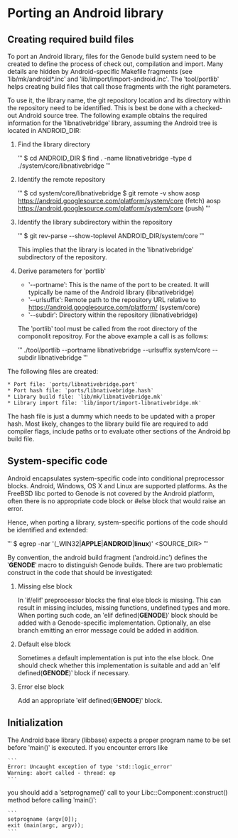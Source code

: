 # Porting an Android library

## Creating required build files

To port an Android library, files for the Genode build system need to be
created to define the process of check out, compilation and import. Many
details are hidden by Android-specific Makefile fragments (see
‵lib/mk/android\*.inc‵ and ‵lib/import/import-android.inc‵.  The ‵tool/portlib‵
helps creating build files that call those fragments with the right parameters.

To use it, the library name, the git repository location and its directory
within the repository need to be identified. This is best be done with a
checked-out Android source tree. The following example obtains the required
information for the ‵libnativebridge‵ library, assuming the Android tree is
located in ANDROID_DIR:

1. Find the library directory

	‵‵‵
	$ cd ANDROID_DIR
	$ find . -name libnativebridge -type d
	./system/core/libnativebridge
	‵‵‵

2. Identify the remote repository

	‵‵‵
	$ cd system/core/libnativebridge
	$ git remote -v show
	aosp    https://android.googlesource.com/platform/system/core (fetch)
	aosp    https://android.googlesource.com/platform/system/core (push)
	‵‵‵

3. Identify the library subdirectory within the repository

	‵‵‵
	$ git rev-parse --show-toplevel
	ANDROID_DIR/system/core
	‵‵‵

	This implies that the library is located in the ‵libnativebridge‵ subdirectory
	of the repository.

4. Derive parameters for ‵portlib‵

	* ‵--portname‵: This is the name of the port to be created. It will typically be name of the Android library (libnativebridge)
	* ‵--urlsuffix‵: Remote path to the repository URL relative to https://android.googlesource.com/platform/ (system/core)
	* ‵--subdir‵: Directory within the repository (libnativebridge)

	The ‵portlib‵ tool must be called from the root directory of the componolit repositroy. For the above example a call is as follows:

	‵‵‵
	./tool/portlib --portname libnativebridge --urlsuffix system/core --subdir libnativebridge
	‵‵‵

The following files are created:

	* Port file: ‵ports/libnativebridge.port‵
	* Port hash file: ‵ports/libnativebridge.hash‵
	* Library build file: ‵lib/mk/libnativebridge.mk‵
	* Library import file: ‵lib/import/import-libnativebridge.mk‵

The hash file is just a dummy which needs to be updated with a proper hash.
Most likely, changes to the library build file are required to add compiler
flags, include paths or to evaluate other sections of the Android.bp build
file.

## System-specific code

Android encapsulates system-specific code into conditional preprocessor blocks.
Android, Windows, OS X and Linux are supported platforms. As the FreeBSD libc
ported to Genode is not covered by the Android platform, often there is no
appropriate code block or #else block that would raise an error.

Hence, when porting a library, system-specific portions of the code should be
identified and extended:

‵‵‵
$ egrep -nar '(_WIN32|__APPLE__|__ANDROID__|__linux__)' <SOURCE_DIR>
‵‵‵

By convention, the android build fragment (‵android.inc‵) defines the
‵__GENODE__‵ macro to distinguish Genode builds. There are two problematic
construct in the code that should be investigated:

1. Missing else block

    In ‵if/elif‵ preprocessor blocks the final else block is missing. This
	can result in missing includes, missing functions, undefined types and
	more. When porting such code, an ‵elif defined(__GENODE__)‵ block
	should be added with a Genode-specific implementation. Optionally,
	an else branch emitting an error message could be added in addition.

2. Default else block

	Sometimes a default implementation is put into the else block. One should
	check whether this implementation is suitable and add an
	‵elif defined(__GENODE__)‵ block if necessary.

3. Error else block

	Add an appropriate ‵elif defined(__GENODE__)‵ block.

## Initialization

The Android base library (libbase) expects a proper program name to be set
before ‵main()‵ is executed. If you encounter errors like

	‵‵‵
	Error: Uncaught exception of type 'std::logic_error'
	Warning: abort called - thread: ep
	‵‵‵

you should add a ‵setprogname()‵ call to your Libc::Component::construct()
method before calling ‵main()‵:

	‵‵‵
	setprogname (argv[0]);
	exit (main(argc, argv));
	‵‵‵
